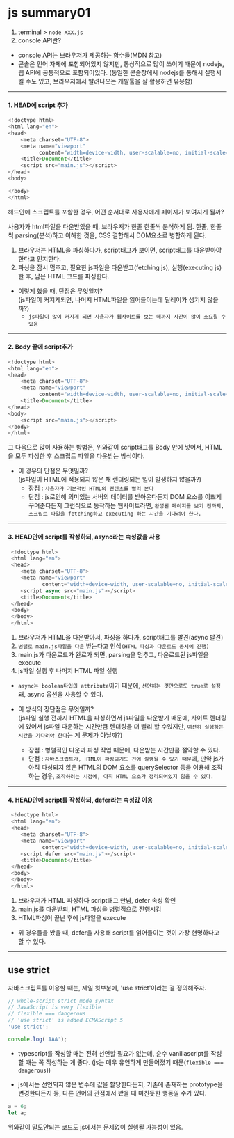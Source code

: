  # js summary01
 

 1. terminal > `node XXX.js`
 2. console API란?
 - console API는 브라우저가 제공하는 함수들(MDN 참고)
 - 콘솔은 언어 자체에 포함되어있지 않지만, 통상적으로 많이 쓰이기 때문에 nodejs, 웹 API에 공통적으로 포함되어있다.
 (동일한 콘솔창에서 nodejs를 통해서 실행시킬 수도 있고, 브라우저에서 딸려나오는 개발툴을 잘 활용하면 유용함)

---
#### 1. HEAD에 script 추가
 
``` js
<!doctype html>
<html lang="en">
<head>
    <meta charset="UTF-8">
    <meta name="viewport"
          content="width=device-width, user-scalable=no, initial-scale=1.0, maximum-scale=1.0, minimum-scale=1.0">
    <title>Document</title>
    <script src="main.js"></script>
</head>
<body>

</body>
</html>
```
헤드안에 스크립트를 포함한 경우, 어떤 순서대로 사용자에게 페이지가 보여지게 될까?

사용자가 html파일을 다운받았을 때, 브라우저가 한줄 한줄씩 분석하게 됨.
한줄, 한줄씩 parsing(분석)하고 이해한 것을, CSS 결합해서 DOM요소로 병합하게 된다.

1. 브라우저는 HTML을 파싱하다가, script태그가 보이면, script태그를 다운받아야 한다고 인지한다.
2. 파싱을 잠시 멈추고, 필요한 js파일을 다운받고(fetching js), 실행(executing js) 한 후, 남은 HTML 코드를 파싱한다.

 - 이렇게 했을 때, 단점은 무엇일까? <br/>
 (js파일이 커지게되면, 나머지 HTML파일을 읽어들이는데 딜레이가 생기지 않을까?)
    - `js파일이 많이 커지게 되면 사용자가 웹사이트를 보는 데까지 시간이 많이 소요될 수 있음`
 ---
 #### 2. Body 끝에 script추가
 
 ``` js
 <!doctype html>
 <html lang="en">
 <head>
     <meta charset="UTF-8">
     <meta name="viewport"
           content="width=device-width, user-scalable=no, initial-scale=1.0, maximum-scale=1.0, minimum-scale=1.0">
     <title>Document</title>
 </head>
 <body>
     <script src="main.js"></script>
 </body>
 </html>
 ```
그 다음으로 많이 사용하는 방법은, 위와같이 script태그를 Body 안에 넣어서, HTML을 모두 파싱한 후 스크립트 파일을 다운받는 방식이다.

- 이 경우의 단점은 무엇일까?<br/>
(js파일이 HTML에 적용되지 않은 채 렌더링되는 일이 발생하지 않을까?)
    - 장점 : `사용자가 기본적인 HTML의 컨텐츠를 빨리 본다`
    - 단점 : js로인해 의미있는 서버의 데이터를 받아온다든지 DOM 요소를 이쁘게 꾸며준다든지 그런식으로 동작하는 웹사이트라면, `완성된 페이지를 보기 전까지, 스크립트 파일을 fetching하고 executing 하는 시간을 기다려야 한다.`
    
---
#### 3. HEAD안에 script를 작성하되, async라는 속성값을 사용

``` js
 <!doctype html>
 <html lang="en">
 <head>
    <meta charset="UTF-8">
    <meta name="viewport"
           content="width=device-width, user-scalable=no, initial-scale=1.0, maximum-scale=1.0, minimum-scale=1.0">
    <script async src="main.js"></script>
    <title>Document</title>
 </head>
 <body>
 </body>
 </html>
 ```

 1. 브라우저가 HTML을 다운받아서, 파싱을 하다가, script태그를 발견(async 발견)
 2. `병렬로 main.js파일을 다운` 받는다고 인식`(HTML 파싱과 다운로드 동시에 진행)`
 3. main.js가 다운로드가 완료가 되면, parsing을 멈추고, 다운로드된 js파일을 execute
 4. js파일 실행 후 나머지 HTML 파일 실행

 - `async는 boolean타입의 attribute`이기 때문에, `선언하는 것만으로도 true로 설정`돼, async 옵션을 사용할 수 있다.
 
 - 이 방식의 장단점은 무엇일까?<br/>
 (js파일 실행 전까지 HTML을 파싱하면서 js파일을 다운받기 때문에, 사이트 렌더링에 있어서 js파일 다운하는 시간만큼 렌더링을 더 빨리 할 수있지만, `여전히 실행하는 시간을 기다려야 한다`는 게 문제가 아닐까?)
    - 장점 : 병렬적인 다운과 파싱 작업 때문에, 다운받는 시간만큼 절약할 수 있다.
    - 단점 : `자바스크립트가, HTML이 파싱되기도 전에 실행될 수 있기 때문`에, 만약 js가 아직 파싱되지 않은 HTML의 DOM 요소를 querySelector 등을 이용해 조작하는 경우, `조작하려는 시점에, 아직 HTML 요소가 정리되어있지 않을 수 있다.`
     
 ---
 
 #### 4. HEAD안에 script를 작성하되, defer라는 속성값 이용
 
 ``` js
  <!doctype html>
  <html lang="en">
  <head>
     <meta charset="UTF-8">
     <meta name="viewport"
            content="width=device-width, user-scalable=no, initial-scale=1.0, maximum-scale=1.0, minimum-scale=1.0">
     <script defer src="main.js"></script>
     <title>Document</title>
  </head>
  <body>
  </body>
  </html>
  ```
 
 1. 브라우저가 HTML 파싱하다 script태그 만남, defer 속성 확인
 2. main.js를 다운받되, HTML 파싱을 병렬적으로 진행시킴
 3. HTML파싱이 끝난 후에 js파일을 execute
 
 - 위 경우들을 봤을 때, defer을 사용해 script를 읽어들이는 것이 가장 현명하다고 할 수 있다.
 
 ---
 
 ## use strict

 자바스크립트를 이용할 때는, 제일 윗부분에, 'use strict'이라는 걸 정의해주자.
 
 ```js
// whole-script strict mode syntax
// JavaScript is very flexible
// flexible === dangerous
// 'use strict' is added ECMAScript 5
'use strict';

console.log('AAA');
```

- typescript를 작성할 때는 전혀 선언할 필요가 없는데, 순수 vanillascript를 작성할 때는 꼭 작성하는 게 좋다.
(js는 매우 유연하게 만들어졌기 때문(`flexible === dangerous`))

- js에서는 선언되지 않은 변수에 값을 할당한다든지, 기존에 존재하는 prototype을 변경한다든지 등, 다른 언어의 관점에서 봤을 때 미친듯한 행동일 수가 있다.
 
```js
a = 6;
let a;
```
위와같이 말도안되는 코드도 js에서는 문제없이 실행될 가능성이 있음.

